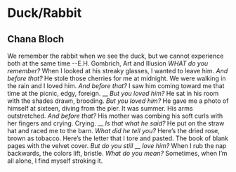 # Duck/Rabbit
## Chana Bloch
We remember the rabbit when we see
the duck, but we cannot experience
both at the same time
                                                   --E.H. Gombrich, Art and Illusion
_WHAT do you remember?_ When I looked at
his streaky glasses, I wanted
to leave him. _And before that?_ He stole those
cherries for me at midnight. We were walking
in the rain and I loved him.
 _And before that?_ I saw him coming
toward me that time at the picnic,
edgy, foreign.
 __
_But you loved him?_ He sat in his room with
the shades drawn, brooding. _But you_
 _loved him?_ He gave me
a photo of himself at sixteen, diving
from the pier. It was summer. His arms
outstretched. _And before that?_
His mother was combing his soft curls
with her fingers and crying. Crying.
 __
_Is that what he said?_ He put on the straw hat
and raced me to the barn. _What did he_
 _tell you?_ Here’s the dried rose, brown
as tobacco. Here’s the letter that I tore
and pasted. The book of blank pages
with the velvet cover. _But do you still_
 __
_love him?_ When I rub the nap
backwards, the colors lift,
bristle. _What do you mean?_
Sometimes, when I’m all alone,
I find myself stroking it.